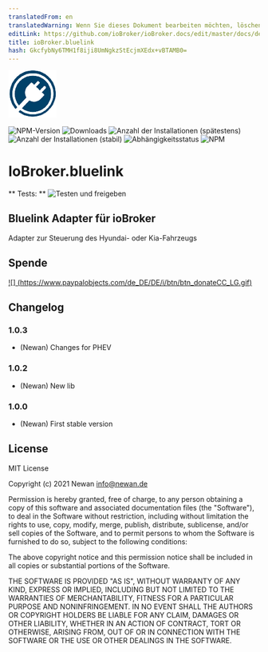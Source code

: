 ```yaml
---
translatedFrom: en
translatedWarning: Wenn Sie dieses Dokument bearbeiten möchten, löschen Sie bitte das Feld "translationsFrom". Andernfalls wird dieses Dokument automatisch erneut übersetzt
editLink: https://github.com/ioBroker/ioBroker.docs/edit/master/docs/de/adapterref/iobroker.bluelink/README.md
title: ioBroker.bluelink
hash: GkcfybNy6TMH1f8iji8UmNgkzStEcjmXEdx+vBTAMB0=
---
```

![Logo](../../../en/adapterref/iobroker.bluelink/admin/bluelink.png)

![NPM-Version](https://img.shields.io/npm/v/iobroker.bluelink.svg)
![Downloads](https://img.shields.io/npm/dm/iobroker.bluelink.svg)
![Anzahl der Installationen (spätestens)](https://iobroker.live/badges/bluelink-installed.svg)
![Anzahl der Installationen (stabil)](https://iobroker.live/badges/bluelink-stable.svg)
![Abhängigkeitsstatus](https://img.shields.io/david/Newan/iobroker.bluelink.svg)
![NPM](https://nodei.co/npm/iobroker.bluelink.png?downloads=true)

# IoBroker.bluelink
** Tests: ** ![Testen und freigeben](https://github.com/Newan/ioBroker.bluelink/workflows/Test%20and%20Release/badge.svg)

## Bluelink Adapter für ioBroker
Adapter zur Steuerung des Hyundai- oder Kia-Fahrzeugs

## Spende
[![] (https://www.paypalobjects.com/de_DE/DE/i/btn/btn_donateCC_LG.gif)](https://www.paypal.com/cgi-bin/webscr?cmd=_s-xclick&hosted_button_id=L55UBQJKJEUJL)

## Changelog
### 1.0.3
* (Newan) Changes for PHEV

### 1.0.2
* (Newan) New lib

### 1.0.0
* (Newan) First stable version

## License
MIT License

Copyright (c) 2021 Newan <info@newan.de>

Permission is hereby granted, free of charge, to any person obtaining a copy
of this software and associated documentation files (the "Software"), to deal
in the Software without restriction, including without limitation the rights
to use, copy, modify, merge, publish, distribute, sublicense, and/or sell
copies of the Software, and to permit persons to whom the Software is
furnished to do so, subject to the following conditions:

The above copyright notice and this permission notice shall be included in all
copies or substantial portions of the Software.

THE SOFTWARE IS PROVIDED "AS IS", WITHOUT WARRANTY OF ANY KIND, EXPRESS OR
IMPLIED, INCLUDING BUT NOT LIMITED TO THE WARRANTIES OF MERCHANTABILITY,
FITNESS FOR A PARTICULAR PURPOSE AND NONINFRINGEMENT. IN NO EVENT SHALL THE
AUTHORS OR COPYRIGHT HOLDERS BE LIABLE FOR ANY CLAIM, DAMAGES OR OTHER
LIABILITY, WHETHER IN AN ACTION OF CONTRACT, TORT OR OTHERWISE, ARISING FROM,
OUT OF OR IN CONNECTION WITH THE SOFTWARE OR THE USE OR OTHER DEALINGS IN THE
SOFTWARE.